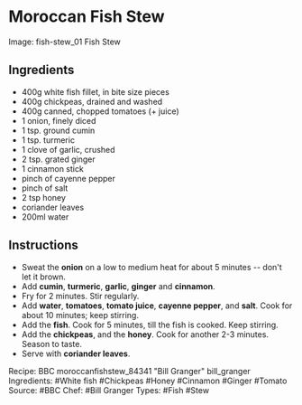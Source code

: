 # Moroccan Fish Stew

Image: fish-stew_01 Fish Stew

## Ingredients

* 400g white fish fillet, in bite size pieces
* 400g chickpeas, drained and washed
* 400g canned, chopped tomatoes (+ juice)
* 1 onion, finely diced
* 1 tsp. ground cumin
* 1 tsp. turmeric
* 1 clove of garlic, crushed
* 2 tsp. grated ginger
* 1 cinnamon stick
* pinch of cayenne pepper
* pinch of salt
* 2 tsp honey
* coriander leaves
* 200ml water

## Instructions

* Sweat the **onion** on a low to medium heat for about 5 minutes --
  don't let it brown.
* Add **cumin**, **turmeric**, **garlic**, **ginger** and **cinnamon**.
* Fry for 2 minutes. Stir regularly. 
* Add **water**, **tomatoes**, **tomato juice**, **cayenne pepper**,
  and **salt**. Cook for about 10 minutes; keep stirring.
* Add the **fish**. Cook for 5 minutes, till the fish is cooked. Keep stirring.
* Add the **chickpeas**, and the **honey**. Cook for another 2-3 minutes.
  Season to taste.
* Serve with **coriander leaves**.


Recipe: BBC moroccanfishstew_84341 "Bill Granger" bill_granger
Ingredients: #White fish #Chickpeas #Honey #Cinnamon #Ginger #Tomato
Source: #BBC
Chef: #Bill Granger
Types: #Fish #Stew
